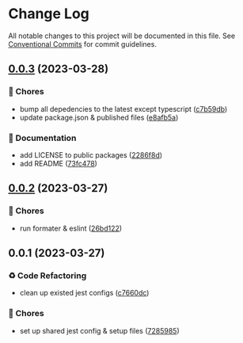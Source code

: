 # Change Log

All notable changes to this project will be documented in this file.
See [Conventional Commits](https://conventionalcommits.org) for commit guidelines.

## [0.0.3](https://github.com/Howard86/howardism/compare/@howardism/jest-config@0.0.2...@howardism/jest-config@0.0.3) (2023-03-28)

### 🎫 Chores

- bump all depedencies to the latest except typescript ([c7b59db](https://github.com/Howard86/howardism/commit/c7b59db))
- update package.json & published files ([e8afb5a](https://github.com/Howard86/howardism/commit/e8afb5a))

### 📝 Documentation

- add LICENSE to public packages ([2286f8d](https://github.com/Howard86/howardism/commit/2286f8d))
- add README ([73fc478](https://github.com/Howard86/howardism/commit/73fc478))

## [0.0.2](https://github.com/Howard86/howardism/compare/@howardism/jest-config@0.0.1...@howardism/jest-config@0.0.2) (2023-03-27)

### 🎫 Chores

- run formater & eslint ([26bd122](https://github.com/Howard86/howardism/commit/26bd122))

## 0.0.1 (2023-03-27)

### ♻ Code Refactoring

- clean up existed jest configs ([c7660dc](https://github.com/Howard86/howardism/commit/c7660dc))

### 🎫 Chores

- set up shared jest config & setup files ([7285985](https://github.com/Howard86/howardism/commit/7285985))
